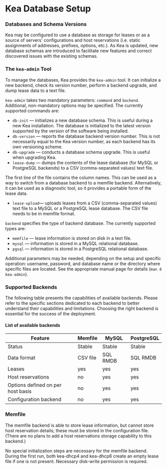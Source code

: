 Kea Database Setup
==================

### Databases and Schema Versions

Kea may be configured to use a database as storage for leases or as a source of servers' configurations and host reservations (i.e. static assignments of addresses, prefixes, options, etc.). As Kea is updated, new database schemas are introduced to facilitate new features and correct discovered issues with the existing schemas.

### The `kea-admin` Tool

To manage the databases, Kea provides the `kea-admin` tool. It can initialize a new backend, check its version number, perform a backend upgrade, and dump lease data to a text file.

`kea-admin` takes two mandatory parameters: `command` and `backend`. Additional, non-mandatory options may be specified. The currently supported commands are:

- `db-init` — initializes a new database schema. This is useful during a new Kea installation. The database is initialized to the latest version supported by the version of the software being installed.
- `db-version` — reports the database backend version number. This is not necessarily equal to the Kea version number, as each backend has its own versioning scheme.
- `db-upgrade` — conducts a database schema upgrade. This is useful when upgrading Kea.
- `lease-dump` — dumps the contents of the lease database (for MySQL or PostgreSQL backends) to a CSV (comma-separated values) text file.

The first line of the file contains the column names. This can be used as a way to switch from a database backend to a memfile backend. Alternatively, it can be used as a diagnostic tool, so it provides a portable form of the lease data.

- `lease-upload`— uploads leases from a CSV (comma-separated values) text file to a MySQL or a PostgreSQL lease database. The CSV file needs to be in memfile format.

`backend` specifies the type of backend database. The currently supported types are:

- `memfile` — lease information is stored on disk in a text file.
- `mysql` — information is stored in a MySQL relational database.
- `pgsql` — information is stored in a PostgreSQL relational database.

Additional parameters may be needed, depending on the setup and specific operation: username, password, and database name or the directory where specific files are located. See the appropriate manual page for details (`man 8 kea-admin`).

### Supported Backends

The following table presents the capabilities of available backends. Please refer to the specific sections dedicated to each backend to better understand their capabilities and limitations. Choosing the right backend is essential for the success of the deployment.

#### List of available backends

| Feature | Memfile | MySQL | PostgreSQL |
|---------|---------|-------|------------|
| Status | Stable | Stable | Stable |
| Data format | CSV file | SQL RMDB | SQL RMDB |
| Leases | yes | yes | yes |
| Host reservations | no | yes | yes |
| Options defined on per host basis | no | yes | yes |
| Configuration backend | no | yes | yes |

### Memfile

The memfile backend is able to store lease information, but cannot store host reservation details; these must be stored in the configuration file. (There are no plans to add a host reservations storage capability to this backend.)

No special initialization steps are necessary for the memfile backend. During the first run, both kea-dhcp4 and kea-dhcp6 create an empty lease file if one is not present. Necessary disk-write permission is required.

